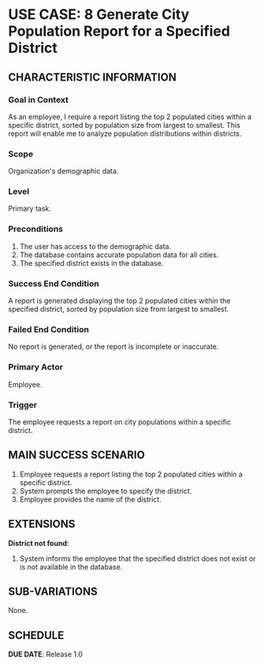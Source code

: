 # USE CASE: 8 Generate City Population Report for a Specified District

## CHARACTERISTIC INFORMATION

### Goal in Context

As an employee, I require a report listing the top 2 populated cities within a specific district, sorted by population size from largest to smallest. This report will enable me to analyze population distributions within districts.

### Scope

Organization's demographic data.

### Level

Primary task.

### Preconditions

1. The user has access to the demographic data.
2. The database contains accurate population data for all cities.
3. The specified district exists in the database.

### Success End Condition

A report is generated displaying the top 2 populated cities within the specified district, sorted by population size from largest to smallest.

### Failed End Condition

No report is generated, or the report is incomplete or inaccurate.

### Primary Actor

Employee.

### Trigger

The employee requests a report on city populations within a specific district.

## MAIN SUCCESS SCENARIO

1. Employee requests a report listing the top 2 populated cities within a specific district.
2. System prompts the employee to specify the district.
3. Employee provides the name of the district.

## EXTENSIONS

**District not found**:
   1. System informs the employee that the specified district does not exist or is not available in the database.

## SUB-VARIATIONS

None.

## SCHEDULE

**DUE DATE**: Release 1.0
